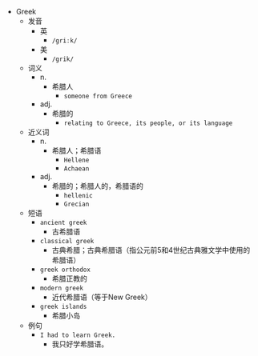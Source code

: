 - Greek
  - 发音
    - 英
      - `/griːk/`
    - 美
      - `/grik/`
  - 词义
    - n.
      - 希腊人
        - `someone from Greece`
    - adj.
      - 希腊的
        - `relating to Greece, its people, or its language`
  - 近义词
    - n.
      - 希腊人；希腊语
        - `Hellene`
        - `Achaean`
    - adj.
      - 希腊的；希腊人的，希腊语的
        - `hellenic`
        - `Grecian`
  - 短语
    - `ancient greek`
      - 古希腊语 
    - `classical greek`
      - 古典希腊；古典希腊语（指公元前5和4世纪古典雅文学中使用的希腊语） 
    - `greek orthodox`
      - 希腊正教的 
    - `modern greek`
      - 近代希腊语（等于New Greek） 
    - `greek islands`
      - 希腊小岛 
  - 例句
    - `I had to learn Greek.`
      - 我只好学希腊语。

